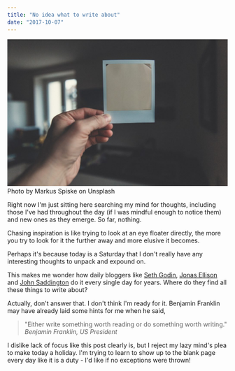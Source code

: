 ```yaml
---
title: "No idea what to write about"
date: "2017-10-07"
---
```


![hand holding a white washed polaroid](images/markus-spiske-215992-1024x683.jpg) Photo by Markus Spiske on Unsplash

Right now I'm just sitting here searching my mind for thoughts, including those I've had throughout the day (if I was mindful enough to notice them) and new ones as they emerge. So far, nothing.

Chasing inspiration is like trying to look at an eye floater directly, the more you try to look for it the further away and more elusive it becomes.

Perhaps it's because today is a Saturday that I don't really have any interesting thoughts to unpack and expound on.

This makes me wonder how daily bloggers like [Seth Godin](http://sethgodin.typepad.com/), [Jonas Ellison](https://medium.com/@jonasellison) and [John Saddington](https://john.do/) do it every single day for years. Where do they find all these things to write about?

Actually, don't answer that. I don't think I'm ready for it. Benjamin Franklin may have already laid some hints for me when he said,

> "Either write something worth reading or do something worth writing."
> <cite>Benjamin Franklin, US President</cite>

I dislike lack of focus like this post clearly is, but I reject my lazy mind's plea to make today a holiday. I'm trying to learn to show up to the blank page every day like it is a duty - I'd like if no exceptions were thrown!
